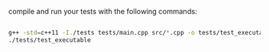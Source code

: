 compile and run your tests with the following commands:

```bash

g++ -std=c++11 -I./tests tests/main.cpp src/*.cpp -o tests/test_executable
./tests/test_executable